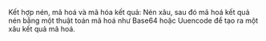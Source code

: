 Kết hợp nén, mã hoá và mã hóa kết quả: Nén xâu, sau đó mã hoá kết quả nén bằng một thuật toán mã hoá như Base64 hoặc Uuencode để tạo ra một xâu kết quả mã hoá.